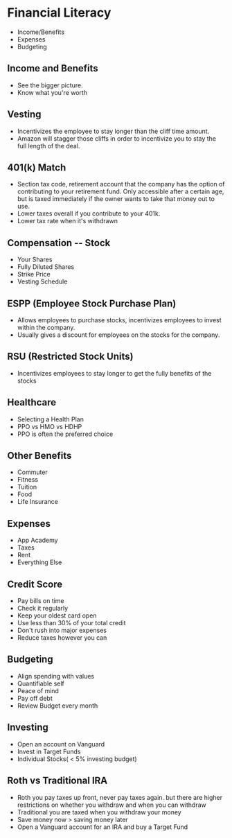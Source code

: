 # Financial Literacy

* Income/Benefits
* Expenses
* Budgeting

## Income and Benefits
* See the bigger picture.
* Know what you're worth

## Vesting
* Incentivizes the employee to stay longer than the cliff time amount.
* Amazon will stagger those cliffs in order to incentivize you to stay the full length of the deal.

## 401(k) Match
* Section tax code, retirement account that the company has the option of contributing to your retirement fund. Only accessible after a certain age, but is taxed immediately if the owner wants to take that money out to use.
* Lower taxes overall if you contribute to your 401k.
* Lower tax rate when it's withdrawn

## Compensation -- Stock
* Your Shares
* Fully Diluted Shares
* Strike Price
* Vesting Schedule

## ESPP (Employee Stock Purchase Plan)
* Allows employees to purchase stocks, incentivizes employees to invest within the company.
* Usually gives a discount for employees on the stocks for the company.

## RSU (Restricted Stock Units)
* Incentivizes employees to stay longer to get the fully benefits of the stocks

## Healthcare
* Selecting a Health Plan
* PPO vs HMO vs HDHP
* PPO is often the preferred choice

## Other Benefits
* Commuter
* Fitness
* Tuition
* Food
* Life Insurance

## Expenses
* App Academy
* Taxes
* Rent
* Everything Else

## Credit Score
* Pay bills on time
* Check it regularly
* Keep your oldest card open
* Use less than 30% of your total credit
* Don't rush into major expenses
* Reduce taxes however you can

## Budgeting
* Align spending with values
* Quantifiable self
* Peace of mind
* Pay off debt
* Review Budget every month

## Investing
* Open an account on Vanguard
* Invest in Target Funds
* Individual Stocks( < 5% investing budget)

## Roth vs Traditional IRA
* Roth you pay taxes up front, never pay taxes again. but there are higher restrictions on whether you withdraw and when you can withdraw
* Traditional you are taxed when you withdraw your money
* Save money now > saving money later
* Open a Vanguard account for an IRA and buy a Target Fund
